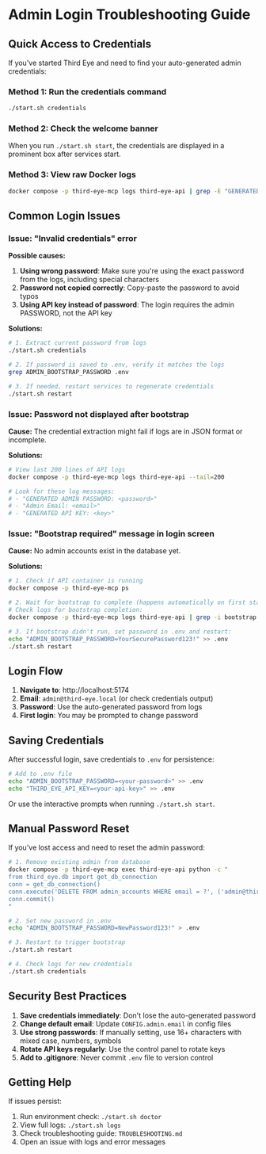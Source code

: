 # Admin Login Troubleshooting Guide

## Quick Access to Credentials

If you've started Third Eye and need to find your auto-generated admin credentials:

### Method 1: Run the credentials command
```bash
./start.sh credentials
```

### Method 2: Check the welcome banner
When you run `./start.sh start`, the credentials are displayed in a prominent box after services start.

### Method 3: View raw Docker logs
```bash
docker compose -p third-eye-mcp logs third-eye-api | grep -E "GENERATED.*PASSWORD|GENERATED.*API KEY|Admin Email"
```

## Common Login Issues

### Issue: "Invalid credentials" error

**Possible causes:**
1. **Using wrong password**: Make sure you're using the exact password from the logs, including special characters
2. **Password not copied correctly**: Copy-paste the password to avoid typos
3. **Using API key instead of password**: The login requires the admin PASSWORD, not the API key

**Solutions:**
```bash
# 1. Extract current password from logs
./start.sh credentials

# 2. If password is saved to .env, verify it matches the logs
grep ADMIN_BOOTSTRAP_PASSWORD .env

# 3. If needed, restart services to regenerate credentials
./start.sh restart
```

### Issue: Password not displayed after bootstrap

**Cause:** The credential extraction might fail if logs are in JSON format or incomplete.

**Solutions:**
```bash
# View last 200 lines of API logs
docker compose -p third-eye-mcp logs third-eye-api --tail=200

# Look for these log messages:
# - "GENERATED ADMIN PASSWORD: <password>"
# - "Admin Email: <email>"
# - "GENERATED API KEY: <key>"
```

### Issue: "Bootstrap required" message in login screen

**Cause:** No admin accounts exist in the database yet.

**Solutions:**
```bash
# 1. Check if API container is running
docker compose -p third-eye-mcp ps

# 2. Wait for bootstrap to complete (happens automatically on first start)
# Check logs for bootstrap completion:
docker compose -p third-eye-mcp logs third-eye-api | grep -i bootstrap

# 3. If bootstrap didn't run, set password in .env and restart:
echo "ADMIN_BOOTSTRAP_PASSWORD=YourSecurePassword123!" >> .env
./start.sh restart
```

## Login Flow

1. **Navigate to**: http://localhost:5174
2. **Email**: `admin@third-eye.local` (or check credentials output)
3. **Password**: Use the auto-generated password from logs
4. **First login**: You may be prompted to change password

## Saving Credentials

After successful login, save credentials to `.env` for persistence:

```bash
# Add to .env file
echo "ADMIN_BOOTSTRAP_PASSWORD=<your-password>" >> .env
echo "THIRD_EYE_API_KEY=<your-api-key>" >> .env
```

Or use the interactive prompts when running `./start.sh start`.

## Manual Password Reset

If you've lost access and need to reset the admin password:

```bash
# 1. Remove existing admin from database
docker compose -p third-eye-mcp exec third-eye-api python -c "
from third_eye.db import get_db_connection
conn = get_db_connection()
conn.execute('DELETE FROM admin_accounts WHERE email = ?', ('admin@third-eye.local',))
conn.commit()
"

# 2. Set new password in .env
echo "ADMIN_BOOTSTRAP_PASSWORD=NewPassword123!" > .env

# 3. Restart to trigger bootstrap
./start.sh restart

# 4. Check logs for new credentials
./start.sh credentials
```

## Security Best Practices

1. **Save credentials immediately**: Don't lose the auto-generated password
2. **Change default email**: Update `CONFIG.admin.email` in config files
3. **Use strong passwords**: If manually setting, use 16+ characters with mixed case, numbers, symbols
4. **Rotate API keys regularly**: Use the control panel to rotate keys
5. **Add to .gitignore**: Never commit `.env` file to version control

## Getting Help

If issues persist:

1. Run environment check: `./start.sh doctor`
2. View full logs: `./start.sh logs`
3. Check troubleshooting guide: `TROUBLESHOOTING.md`
4. Open an issue with logs and error messages

